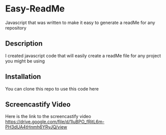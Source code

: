 # Easy-ReadMe
Javascript that was written to make it easy to generate a readMe for any repository

## Description
I created javascript code that will easily create a readMe file for any project you might be using

## Installation
You can clone this repo to use this code here

## Screencastify Video
Here is the link to the screencastify video https://drive.google.com/file/d/1luBPO_fRitL6m-PH3dUA4tHnmh6YRyJQ/view
